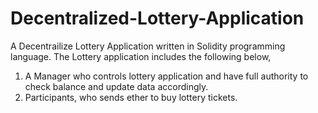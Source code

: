 # Decentralized-Lottery-Application
A Decentrailize Lottery Application written in Solidity programming language.
The Lottery application includes the following below,
1) A Manager who controls lottery application and have full authority to check balance and update data accordingly.
2) Participants, who sends ether to buy lottery tickets.
